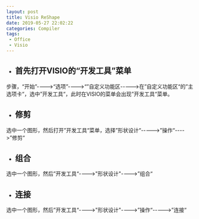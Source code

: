 ```yaml
---
layout: post
title: Visio ReShape 
date: 2019-05-27 22:02:22
categories: Compiler
tags:
 - Office
 - Visio
---
```


+ ## 首先打开VISIO的“开发工具”菜单
步骤，“开始”---->“选项”---->“”自定义功能区----->在”自定义功能区“的”主选项卡“，选中”开发工具“，此时在VISIO的菜单会出现”开发工具“菜单。

+ ## 修剪
选中一个图形，然后打开”开发工具“菜单，选择”形状设计“----->”操作“---->”修剪“

+ ## 组合
选中一个图形，然后”开发工具“---->"形状设计"---->”组合“

+ ## 连接
选中一个图形，然后”开发工具“---->"形状设计"---->”操作“----->”连接“


